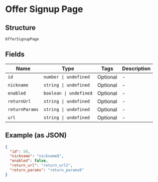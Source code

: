 
# Offer Signup Page

## Structure

`OfferSignupPage`

## Fields

| Name | Type | Tags | Description |
|  --- | --- | --- | --- |
| `id` | `number \| undefined` | Optional | - |
| `nickname` | `string \| undefined` | Optional | - |
| `enabled` | `boolean \| undefined` | Optional | - |
| `returnUrl` | `string \| undefined` | Optional | - |
| `returnParams` | `string \| undefined` | Optional | - |
| `url` | `string \| undefined` | Optional | - |

## Example (as JSON)

```json
{
  "id": 50,
  "nickname": "nickname8",
  "enabled": false,
  "return_url": "return_url2",
  "return_params": "return_params0"
}
```

